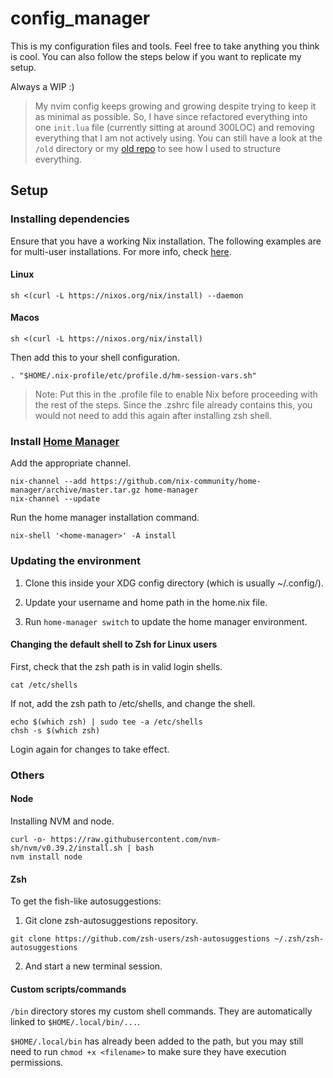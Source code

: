 # config_manager

This is my configuration files and tools. Feel free to take anything you think is cool. You can also follow the steps below if you want to replicate my setup.

Always a WIP :)

> My nvim config keeps growing and growing despite trying to keep it as minimal as possible. So, I have since refactored everything into one `init.lua` file (currently sitting at around 300LOC) and removing everything that I am not actively using. You can still have a look at the `/old` directory or my [old repo](https://github.com/brianaung/.dotfiles) to see how I used to structure everything.

## Setup

### Installing dependencies

Ensure that you have a working Nix installation.
The following examples are for multi-user installations. For more info, check [here](https://nixos.org/download#nix-install-linux).

#### Linux

```
sh <(curl -L https://nixos.org/nix/install) --daemon
```

#### Macos

```
sh <(curl -L https://nixos.org/nix/install)
```

Then add this to your shell configuration.

```
. "$HOME/.nix-profile/etc/profile.d/hm-session-vars.sh"
```

> Note: Put this in the .profile file to enable Nix before proceeding with the rest of the steps. Since the .zshrc file already contains this, you would not need to add this again after installing zsh shell.

### Install [Home Manager](https://nix-community.github.io/home-manager/index.html#sec-install-standalone)

Add the appropriate channel.

```
nix-channel --add https://github.com/nix-community/home-manager/archive/master.tar.gz home-manager
nix-channel --update
```

Run the home manager installation command.

```
nix-shell '<home-manager>' -A install
```

### Updating the environment

1. Clone this inside your XDG config directory (which is usually ~/.config/).

2. Update your username and home path in the home.nix file.

3. Run `home-manager switch` to update the home manager environment.

#### Changing the default shell to Zsh for Linux users

First, check that the zsh path is in valid login shells.

```
cat /etc/shells
```

If not, add the zsh path to /etc/shells, and change the shell.

```
echo $(which zsh) | sudo tee -a /etc/shells
chsh -s $(which zsh)
```

Login again for changes to take effect.

### Others

#### Node

Installing NVM and node.

```
curl -o- https://raw.githubusercontent.com/nvm-sh/nvm/v0.39.2/install.sh | bash
nvm install node
```

#### Zsh

To get the fish-like autosuggestions:

1. Git clone zsh-autosuggestions repository.

```
git clone https://github.com/zsh-users/zsh-autosuggestions ~/.zsh/zsh-autosuggestions
```

2. And start a new terminal session.

#### Custom scripts/commands

`/bin` directory stores my custom shell commands. They are automatically linked to `$HOME/.local/bin/...`.

`$HOME/.local/bin` has already been added to the path, but you may still need to run `chmod +x <filename>` to make sure they have execution permissions.
